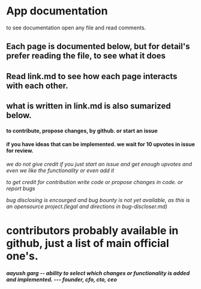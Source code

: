 # App documentation
to see documentation open any file and read comments.

## Each page is documented below, but for detail's prefer reading the file, to see what it does

## Read link.md to see how each page interacts with each other.

## what is written in link.md is also sumarized below.

#### to contribute, propose changes, by github. or start an issue 

#### if you have ideas that can be implemented. we wait for 10 upvotes in issue for review.
*we do not give credit if you just start an issue and get enough upvotes and even we like the functionality or even add it*

*to get credit for contribution write code or propose changes in code. or report bugs*

*bug disclosing is encourged and bug bounty is not yet available, as this is an opensource project.(legal and directions in bug-discloser.md)*

# contributors probably available in github, just a list of main official one's.

##### aayush garg -- ability to select which changes or functionality is added and implemented. --- founder, cfo, cto, ceo 

##